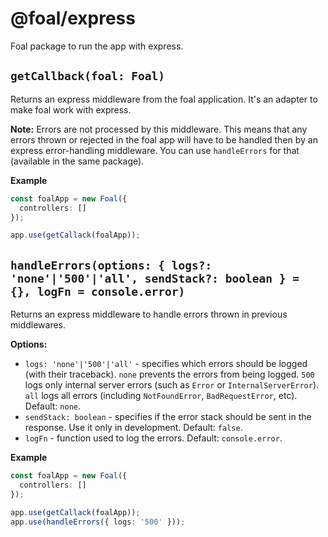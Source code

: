 # @foal/express

Foal package to run the app with express.

## `getCallback(foal: Foal)`

Returns an express middleware from the foal application. It's an adapter to make foal work with express.

**Note:** Errors are not processed by this middleware. This means that any errors thrown or rejected in the foal app will have to be handled then by an express error-handling middleware. You can use `handleErrors` for that (available in the same package).

**Example**
```typescript
const foalApp = new Foal({
  controllers: []
});

app.use(getCallack(foalApp));
```

## `handleErrors(options: { logs?: 'none'|'500'|'all', sendStack?: boolean } = {}, logFn = console.error)`

Returns an express middleware to handle errors thrown in previous middlewares.

**Options:**
- `logs: 'none'|'500'|'all'` - specifies which errors should be logged (with their traceback). `none` prevents the errors from being logged. `500` logs only internal server errors (such as `Error` or `InternalServerError`). `all` logs all errors (including `NotFoundError`, `BadRequestError`, etc). Default: `none`.
- `sendStack: boolean` - specifies if the error stack should be sent in the response. Use it only in development. Default: `false`.
- `logFn` - function used to log the errors. Default: `console.error`.

**Example**
```typescript
const foalApp = new Foal({
  controllers: []
});

app.use(getCallack(foalApp));
app.use(handleErrors({ logs: '500' }));
```